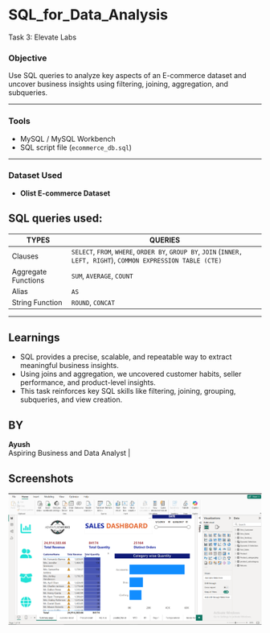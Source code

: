 
# SQL_for_Data_Analysis
Task 3: Elevate Labs

### Objective
Use SQL queries to analyze key aspects of an E-commerce dataset and uncover business insights using filtering, joining, aggregation, and subqueries.

---

### Tools
- MySQL / MySQL Workbench
- SQL script file (`ecommerce_db.sql`)

---

### Dataset Used
- **Olist E-commerce Dataset**

## SQL queries used:

| TYPES | QUERIES |
|-------|---------|
| Clauses | `SELECT`, `FROM`, `WHERE`, `ORDER BY`, `GROUP BY`, `JOIN` (`INNER, LEFT, RIGHT`), `COMMON EXPRESSION TABLE (CTE)` |
| Aggregate Functions | `SUM`, `AVERAGE`, `COUNT` |
| Alias | `AS` |
| String Function | `ROUND`, `CONCAT` |

---

## Learnings
- SQL provides a precise, scalable, and repeatable way to extract meaningful business insights.
- Using joins and aggregation, we uncovered customer habits, seller performance, and product-level insights.
- This task reinforces key SQL skills like filtering, joining, grouping, subqueries, and view creation.

## BY
**Ayush**      
Aspiring Business and Data Analyst | 

## Screenshots

![image](https://github.com/CodeWizardAyush/Task-3/blob/main/Screenshots/Summary%20Screenshot.png)
